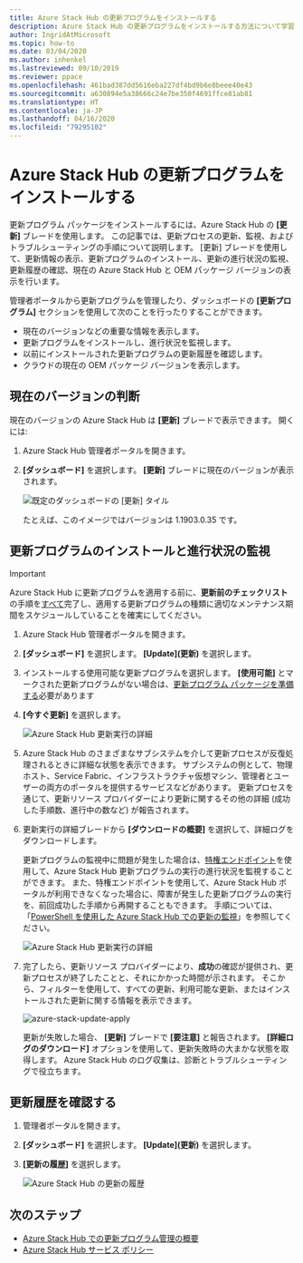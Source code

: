 ```yaml
---
title: Azure Stack Hub の更新プログラムをインストールする
description: Azure Stack Hub の更新プログラムをインストールする方法について学習します。
author: IngridAtMicrosoft
ms.topic: how-to
ms.date: 03/04/2020
ms.author: inhenkel
ms.lastreviewed: 09/10/2019
ms.reviewer: ppace
ms.openlocfilehash: 461bad387dd5616eba227df4bd9b6e8beee40e43
ms.sourcegitcommit: a630894e5a38666c24e7be350f4691ffce81ab81
ms.translationtype: HT
ms.contentlocale: ja-JP
ms.lasthandoff: 04/16/2020
ms.locfileid: "79295102"
---
```

# <a name="install-azure-stack-hub-updates"></a>Azure Stack Hub の更新プログラムをインストールする

更新プログラム パッケージをインストールするには、Azure Stack Hub の **[更新]** ブレードを使用します。 この記事では、更新プロセスの更新、監視、およびトラブルシューティングの手順について説明します。 [更新] ブレードを使用して、更新情報の表示、更新プログラムのインストール、更新の進行状況の監視、更新履歴の確認、現在の Azure Stack Hub と OEM パッケージ バージョンの表示を行います。

管理者ポータルから更新プログラムを管理したり、ダッシュボードの **[更新プログラム]** セクションを使用して次のことを行ったりすることができます。

- 現在のバージョンなどの重要な情報を表示します。
- 更新プログラムをインストールし、進行状況を監視します。
- 以前にインストールされた更新プログラムの更新履歴を確認します。
- クラウドの現在の OEM パッケージ バージョンを表示します。

## <a name="determine-the-current-version"></a>現在のバージョンの判断

現在のバージョンの Azure Stack Hub は **[更新]** ブレードで表示できます。 開くには:

1.  Azure Stack Hub 管理者ポータルを開きます。

2.  **[ダッシュボード]** を選択します。 **[更新]** ブレードに現在のバージョンが表示されます。

    ![既定のダッシュボードの [更新] タイル](./media/azure-stack-update-apply/image1.png)

    たとえば、このイメージではバージョンは 1.1903.0.35 です。

## <a name="install-updates-and-monitor-progress"></a>更新プログラムのインストールと進行状況の監視

> [!Important]
> Azure Stack Hub に更新プログラムを適用する前に、**更新前のチェックリスト**の手順を[すべて](release-notes-checklist.md)完了し、適用する更新プログラムの種類に適切なメンテナンス期間をスケジュールしていることを確実にしてください。

1. Azure Stack Hub 管理者ポータルを開きます。

2. **[ダッシュボード]** を選択します。 **[Update]\(更新\)** を選択します。

3. インストールする使用可能な更新プログラムを選択します。 **[使用可能]** とマークされた更新プログラムがない場合は、[更新プログラム パッケージを準備する](azure-stack-update-prepare-package.md)必要があります

4. **[今すぐ更新]** を選択します。

    ![Azure Stack Hub 更新実行の詳細](./media/azure-stack-update-apply/image2.png)

5. Azure Stack Hub のさまざまなサブシステムを介して更新プロセスが反復処理されるときに詳細な状態を表示できます。 サブシステムの例として、物理ホスト、Service Fabric、インフラストラクチャ仮想マシン、管理者とユーザーの両方のポータルを提供するサービスなどがあります。 更新プロセスを通じて、更新リソース プロバイダーにより更新に関するその他の詳細 (成功した手順数、進行中の数など) が報告されます。

6. 更新実行の詳細ブレードから **[ダウンロードの概要]** を選択して、詳細ログをダウンロードします。

    更新プログラムの監視中に問題が発生した場合は、[特権エンドポイント](https://docs.microsoft.com/azure-stack/operator/azure-stack-privileged-endpoint)を使用して、Azure Stack Hub 更新プログラムの実行の進行状況を監視することができます。 また、特権エンドポイントを使用して、Azure Stack Hub ポータルが利用できなくなった場合に、障害が発生した更新プログラムの実行を、前回成功した手順から再開することもできます。 手順については、「[PowerShell を使用した Azure Stack Hub での更新の監視](azure-stack-update-monitor.md)」を参照してください。

    ![Azure Stack Hub 更新実行の詳細](./media/azure-stack-update-apply/image3.png)

7. 完了したら、更新リソース プロバイダーにより、**成功**の確認が提供され、更新プロセスが終了したことと、それにかかった時間が示されます。 そこから、フィルターを使用して、すべての更新、利用可能な更新、またはインストールされた更新に関する情報を表示できます。

    ![azure-stack-update-apply](./media/azure-stack-update-apply/image4.png)

    更新が失敗した場合、 **[更新]** ブレードで **[要注意]** と報告されます。 **[詳細ログのダウンロード]** オプションを使用して、更新失敗時の大まかな状態を取得します。 Azure Stack Hub のログ収集は、診断とトラブルシューティングで役立ちます。

## <a name="review-update-history"></a>更新履歴を確認する

1. 管理者ポータルを開きます。

2. **[ダッシュボード]** を選択します。 **[Update]\(更新\)** を選択します。

3. **[更新の履歴]** を選択します。

    ![Azure Stack Hub の更新の履歴](./media/azure-stack-update-apply/image7.png)

## <a name="next-steps"></a>次のステップ

-   [Azure Stack Hub での更新プログラム管理の概要](https://docs.microsoft.com/azure-stack/operator/azure-stack-updates)  
-   [Azure Stack Hub サービス ポリシー](https://docs.microsoft.com/azure-stack/operator/azure-stack-servicing-policy)  

